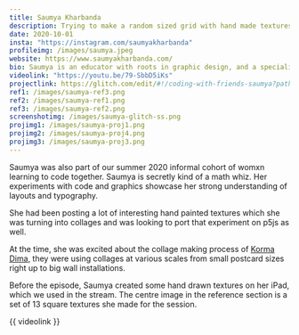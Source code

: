 ```yaml
---
title: Saumya Kharbanda
description: Trying to make a random sized grid with hand made textures
date: 2020-10-01
insta: "https://instagram.com/saumyakharbanda"
profileimg: /images/saumya.jpeg
website: https://www.saumyakharbanda.com/
bio: Saumya is an educator with roots in graphic design, and a specialisation in interaction design and research. She creates art in a variety of media, both digital and analog.
videolink: "https://youtu.be/79-SbbD5iKs"
projectlink: https://glitch.com/edit/#!/coding-with-friends-saumya?path=script.js%3A1%3A0
ref1: /images/saumya-ref3.png
ref2: /images/saumya-ref1.png
ref3: /images/saumya-ref2.png
screenshotimg: /images/saumya-glitch-ss.png
projimg1: /images/saumya-proj1.png
projimg2: /images/saumya-proj4.png
projimg3: /images/saumya-proj3.png
---
```


Saumya was also part of our summer 2020 informal cohort of womxn learning to code together. Saumya is secretly kind of a math whiz. Her experiments with code and graphics showcase her strong understanding of layouts and typography. 

She had been posting a lot of interesting hand painted textures which she was turning into collages and was looking to port that experiment on p5js as well. 

At the time, she was excited about the collage making process of [Korma Dima](https://www.instagram.com/dimakorma), they were using collages at various scales from small postcard sizes right up to big wall installations. 

Before the episode, Saumya created some hand drawn textures on her iPad, which we used in the stream. The centre image in the reference section is a set of 13 square textures she made for the session. 

{{ videolink }}

